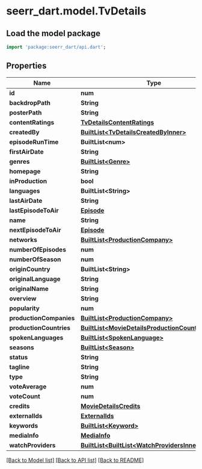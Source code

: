 # seerr_dart.model.TvDetails

## Load the model package
```dart
import 'package:seerr_dart/api.dart';
```

## Properties
Name | Type | Description | Notes
------------ | ------------- | ------------- | -------------
**id** | **num** |  | [optional] 
**backdropPath** | **String** |  | [optional] 
**posterPath** | **String** |  | [optional] 
**contentRatings** | [**TvDetailsContentRatings**](TvDetailsContentRatings.md) |  | [optional] 
**createdBy** | [**BuiltList&lt;TvDetailsCreatedByInner&gt;**](TvDetailsCreatedByInner.md) |  | [optional] 
**episodeRunTime** | **BuiltList&lt;num&gt;** |  | [optional] 
**firstAirDate** | **String** |  | [optional] 
**genres** | [**BuiltList&lt;Genre&gt;**](Genre.md) |  | [optional] 
**homepage** | **String** |  | [optional] 
**inProduction** | **bool** |  | [optional] 
**languages** | **BuiltList&lt;String&gt;** |  | [optional] 
**lastAirDate** | **String** |  | [optional] 
**lastEpisodeToAir** | [**Episode**](Episode.md) |  | [optional] 
**name** | **String** |  | [optional] 
**nextEpisodeToAir** | [**Episode**](Episode.md) |  | [optional] 
**networks** | [**BuiltList&lt;ProductionCompany&gt;**](ProductionCompany.md) |  | [optional] 
**numberOfEpisodes** | **num** |  | [optional] 
**numberOfSeason** | **num** |  | [optional] 
**originCountry** | **BuiltList&lt;String&gt;** |  | [optional] 
**originalLanguage** | **String** |  | [optional] 
**originalName** | **String** |  | [optional] 
**overview** | **String** |  | [optional] 
**popularity** | **num** |  | [optional] 
**productionCompanies** | [**BuiltList&lt;ProductionCompany&gt;**](ProductionCompany.md) |  | [optional] 
**productionCountries** | [**BuiltList&lt;MovieDetailsProductionCountriesInner&gt;**](MovieDetailsProductionCountriesInner.md) |  | [optional] 
**spokenLanguages** | [**BuiltList&lt;SpokenLanguage&gt;**](SpokenLanguage.md) |  | [optional] 
**seasons** | [**BuiltList&lt;Season&gt;**](Season.md) |  | [optional] 
**status** | **String** |  | [optional] 
**tagline** | **String** |  | [optional] 
**type** | **String** |  | [optional] 
**voteAverage** | **num** |  | [optional] 
**voteCount** | **num** |  | [optional] 
**credits** | [**MovieDetailsCredits**](MovieDetailsCredits.md) |  | [optional] 
**externalIds** | [**ExternalIds**](ExternalIds.md) |  | [optional] 
**keywords** | [**BuiltList&lt;Keyword&gt;**](Keyword.md) |  | [optional] 
**mediaInfo** | [**MediaInfo**](MediaInfo.md) |  | [optional] 
**watchProviders** | [**BuiltList&lt;BuiltList&lt;WatchProvidersInner&gt;&gt;**](BuiltList.md) |  | [optional] 

[[Back to Model list]](../README.md#documentation-for-models) [[Back to API list]](../README.md#documentation-for-api-endpoints) [[Back to README]](../README.md)


